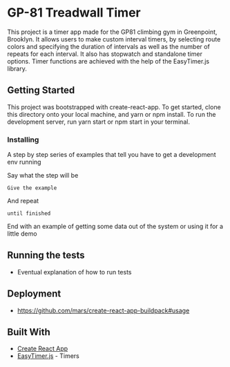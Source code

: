 # GP-81 Treadwall Timer

This project is a timer app made for the GP81 climbing gym in Greenpoint, Brooklyn.
It allows users to make custom interval timers, by selecting route colors and
specifying the duration of intervals as well as the number of repeats for each interval.
It also has stopwatch and standalone timer options. Timer functions are achieved
with the help of the EasyTimer.js library.

## Getting Started

This project was bootstrapped with create-react-app. To get started,
clone this directory onto your local machine, and yarn or npm install. To run
the development server, run yarn start or npm start in your terminal.

### Installing

A step by step series of examples that tell you have to get a development env running

Say what the step will be

```
Give the example
```

And repeat

```
until finished
```

End with an example of getting some data out of the system or using it for a little demo

## Running the tests

* Eventual explanation of how to run tests


## Deployment

* https://github.com/mars/create-react-app-buildpack#usage

## Built With

* [Create React App](https://github.com/facebookincubator/create-react-app)
* [EasyTimer.js](https://albert-gonzalez.github.io/easytimer.js/) - Timers

